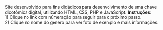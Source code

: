 Site desenvolvido para fins didádicos para desenvolvimento de uma chave dicotômica digital, utilizando HTML, CSS, PHP e JavaScript. <b>Instruções</b>:<br>1) Clique no link com númeração para seguir para o próximo passo.<br>2) Clique no nome do gênero para ver foto de exemplo e mais informações.
